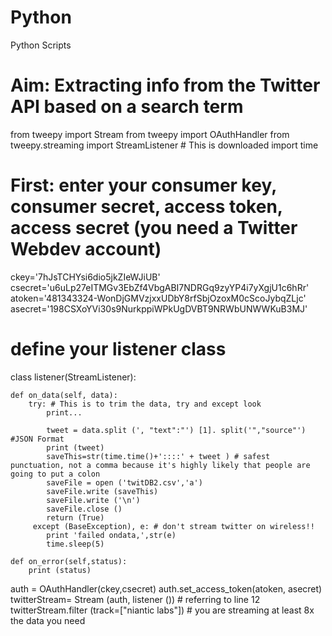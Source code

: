 # Python
Python Scripts
# Aim: Extracting info from the Twitter API based on a search term
from tweepy import Stream 
from tweepy import OAuthHandler
from tweepy.streaming import StreamListener # This is downloaded
import time 

# First: enter your consumer key, consumer secret, access token, access secret (you need a Twitter Webdev account)
ckey='7hJsTCHYsi6dio5jkZIeWJiUB' 
csecret='u6uLp27eITMGv3EbZf4VbgABI7NDRGq9zyYP4i7yXgjU1c6hRr'
atoken='481343324-WonDjGMVzjxxUDbY8rfSbjOzoxM0cScoJybqZLjc'
asecret='198CSXoYVi30s9NurkppiWPkUgDVBT9NRWbUNWWKuB3MJ'

# define your listener class 

class listener(StreamListener):  

	def on_data(self, data):
		try: # This is to trim the data, try and except look 
			print...

			tweet = data.split (', "text":"') [1]. split('","source"') #JSON Format
			print (tweet)
			saveThis=str(time.time()+'::::' + tweet ) # safest punctuation, not a comma because it's highly likely that people are going to put a colon
			saveFile = open ('twitDB2.csv','a')
			saveFile.write (saveThis)
			saveFile.write ('\n')
			saveFile.close ()
			return (True)
		 except (BaseException), e: # don't stream twitter on wireless!!
			print 'failed ondata,',str(e)
			time.sleep(5)

	def on_error(self,status):
		print (status)

auth = OAuthHandler(ckey,csecret)
auth.set_access_token(atoken, asecret)
twitterStream= Stream (auth, listener ()) # referring to line 12
twitterStream.filter (track=["niantic labs"]) # you are streaming at least 8x the data you need



